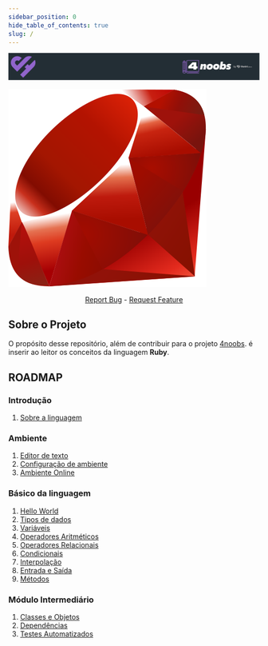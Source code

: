 ```yaml
---
sidebar_position: 0
hide_table_of_contents: true
slug: /
---
```


<p align="center">

<a href="https://github.com/he4rt/4noobs" target="_blank">

![image](../static/img/header_4noobs.svg)

</a>

</p>

<p align="center">

<p align="center">
  <a href="https://www.ruby-lang.org/pt"  target="_blank">

![Imagem da linguagem](../static/img/ruby.svg)

</a>

</p>

  <p align="center">
    <a href="https://github.com/Rinyaresu/ruby4noobs/issues/new">Report Bug</a>
    -
    <a href="https://github.com/Rinyaresu/ruby4noobs/issues/new">Request Feature</a>
  </p>
</p>

## Sobre o Projeto

O propósito desse repositório, além de contribuir para o projeto [4noobs](https://github.com/he4rt/4noobs). é inserir ao leitor os conceitos da linguagem **Ruby**.

## ROADMAP

### Introdução

1. [Sobre a linguagem](1-Introdução/1-sobre-a-linguagem.md)

### Ambiente

1. [Editor de texto](2-Ambiente/1-editor-de-texto.md)
2. [Configuração de ambiente](2-Ambiente/2-configuracao-de-ambiente.md)
3. [Ambiente Online](2-Ambiente/3-ambiente-online.md)

### Básico da linguagem

1. [Hello World](3-Basico%20da%20Linguagem/1-hello-world.md)
2. [Tipos de dados](3-Basico%20da%20Linguagem/2-tipos-de-dados.md)
3. [Variáveis](3-Basico%20da%20Linguagem/3-variaveis.md)
4. [Operadores Aritméticos](3-Basico%20da%20Linguagem/4-operadores-aritimeticos.md)
5. [Operadores Relacionais](3-Basico%20da%20Linguagem/5-operadores-relacionais.md)
6. [Condicionais](3-Basico%20da%20Linguagem/6-condicionais.md)
7. [Interpolação](3-Basico%20da%20Linguagem/7-interpolacao.md)
8. [Entrada e Saída](3-Basico%20da%20Linguagem/8-entrada-e-saida.md)
9. [Métodos](3-Basico%20da%20Linguagem/9-metodos.md)

### Módulo Intermediário

1. [Classes e Objetos](4-Modulo%20Intermediario/1-classes-e-objetos.md)
2. [Dependências](4-Modulo%20Intermediario/2-dependencias.md)
3. [Testes Automatizados](4-Modulo%20Intermediario/3-testes.md)
